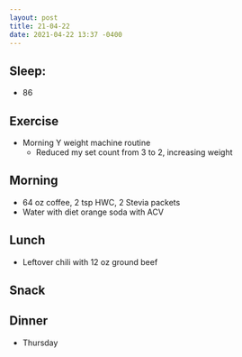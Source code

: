 ```yaml
---
layout: post
title: 21-04-22
date: 2021-04-22 13:37 -0400
---
```


## Sleep:
* 86

## Exercise
* Morning Y weight machine routine
    * Reduced my set count from 3 to 2, increasing weight

## Morning
* 64 oz coffee, 2 tsp HWC, 2 Stevia packets
* Water with diet orange soda with ACV

## Lunch
* Leftover chili with 12 oz ground beef

## Snack

## Dinner
* Thursday
